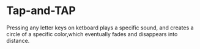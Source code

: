 # Tap-and-TAP
Pressing any letter keys on ketboard  plays a specific sound, and creates a circle of a specific color,which eventually fades and  disappears into distance.  
